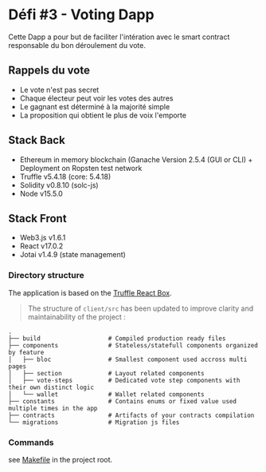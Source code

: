 # Défi #3 - Voting Dapp

Cette Dapp a pour but de faciliter l'intération avec le smart contract responsable du bon déroulement du vote.

## Rappels du vote

- Le vote n'est pas secret
- Chaque électeur peut voir les votes des autres
- Le gagnant est déterminé à la majorité simple
- La proposition qui obtient le plus de voix l'emporte

## Stack Back

- Ethereum in memory blockchain (Ganache Version 2.5.4 (GUI or CLI) + Deployment on Ropsten test network
- Truffle v5.4.18 (core: 5.4.18)
- Solidity v0.8.10 (solc-js)
- Node v15.5.0

## Stack Front

- Web3.js v1.6.1
- React v17.0.2
- Jotai v1.4.9 (state management)

### Directory structure

The application is based on the [Truffle React Box](https://github.com/truffle-box/react-box).

> The structure of `client/src` has been updated to improve clarity and maintainability of the project :

    .
    ├── build                   # Compiled production ready files
    ├── components              # Stateless/statefull components organized by feature
    │   ├── bloc                # Smallest component used accross multi pages
    │   ├── section             # Layout related components
    │   ├── vote-steps          # Dedicated vote step components with their own distinct logic
    │   └── wallet              # Wallet related components
    ├── constants               # Contains enums or fixed value used multiple times in the app
    ├── contracts               # Artifacts of your contracts compilation
    └── migrations              # Migration js files

### Commands

see [Makefile](Makefile) in the project root.
